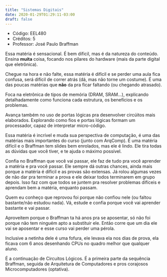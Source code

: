 ```yaml
---
title: "Sistemas Digitais"
date: 2020-01-29T01:29:11-03:00
draft: false
---
```


- Código: EEL480
- Créditos: 5
- Professor: José Paulo Braffman


Essa matéria é sensacional. É bem dificil, mas é da natureza do conteúdo. Ensina **muita** coisa, focando nos pilares do hardware (mais da parte digital que eletrônica).

Chegue na hora e não falte, essa matéria é difícil e se perder uma aula fica confusa, será difícil de correr atrás (dá, mas não torne um costume). É uma das poucas matérias que **não** da pra ficar faltando (ou chegando atrasado).

Foca na eletrônica de tipos de memória (DRAM, SRAM...), explicando detalhadamente como funciona cada estrutura, os benefícios e os problemas.

Avança também no uso de portas lógicas pra desenvolver circúitos mais elaborados. Explorando como fios e portas lógicas formam um processador, capaz de interpretar micro-código.

Essa matéria é incrível e muda sua perspectiva de computação, é uma das matérias mais importantes do curso (junto com ArqComp). É uma matéria difícil e o Braffman tem slides bem enrolados, mas ele é lindo. Ele tira todas as dúvidas que você tiver, e te ajuda o máximo possível.

Confia no Braffman que você vai passar, ele faz de tudo pra você aprender a matéria e pra você passar. Ele sempre dá outras chances, ainda mais porque a matéria é difícil e as provas são extensas. Já rolou algumas vezes de não dar pra terminar a prova e ele deixar todos terminarem em grupo depois. Isso faz com que todos se juntem pra resolver problemas difíceis e aprendam bem a matéria, enquanto passam.

Quem eu conheço que reprovou foi porque não confiou nele (ou faltou bastante/não estudou nada). Vá, estude e confia porque você vai aprender bastante e vai passar.

Aproveitem porque o Braffman ta há anos pra se aposentar, só não foi porque não tem ninguém apto a substituir ele. Então corre que um dia ele vai se aposentar e esse curso vai perder uma pérola.

Inclusive a netinha dele é uma fofura, ele levava ela nos dias de prova, ela ficava com 6 anos desenhando CPUs no quadro melhor que qualquer aluno.

É a continuação de Circuitos Lógicos. É a primeira parte da sequência Braffman, seguida de Arquitetura de Computadores e pros corajosos Microcomputadores (optativa).
